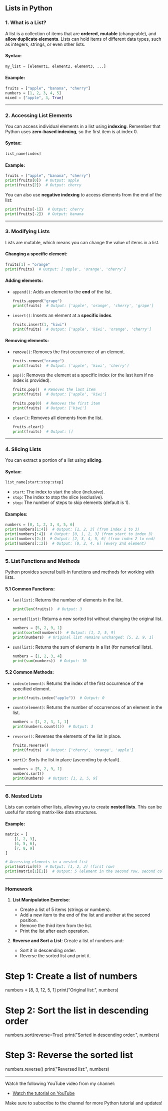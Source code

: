 ## **Lists in Python**

### **1. What is a List?**

A list is a collection of items that are **ordered**, **mutable** (changeable), and **allow duplicate elements**. Lists can hold items of different data types, such as integers, strings, or even other lists.

#### **Syntax**:
```python
my_list = [element1, element2, element3, ...]
```

#### **Example**:
```python
fruits = ["apple", "banana", "cherry"]
numbers = [1, 2, 3, 4, 5]
mixed = ["apple", 3, True]
```

---

### **2. Accessing List Elements**

You can access individual elements in a list using **indexing**. Remember that Python uses **zero-based indexing**, so the first item is at index 0.

#### **Syntax**:
```python
list_name[index]
```

#### **Example**:
```python
fruits = ["apple", "banana", "cherry"]
print(fruits[0])  # Output: apple
print(fruits[2])  # Output: cherry
```

You can also use **negative indexing** to access elements from the end of the list:
```python
print(fruits[-1])  # Output: cherry
print(fruits[-2])  # Output: banana
```

---

### **3. Modifying Lists**

Lists are mutable, which means you can change the value of items in a list.

#### **Changing a specific element**:
```python
fruits[1] = "orange"
print(fruits)  # Output: ['apple', 'orange', 'cherry']
```

#### **Adding elements**:
- `append()`: Adds an element to the **end** of the list.
  ```python
  fruits.append("grape")
  print(fruits)  # Output: ['apple', 'orange', 'cherry', 'grape']
  ```

- `insert()`: Inserts an element at a **specific index**.
  ```python
  fruits.insert(1, "kiwi")
  print(fruits)  # Output: ['apple', 'kiwi', 'orange', 'cherry']
  ```

#### **Removing elements**:
- `remove()`: Removes the first occurrence of an element.
  ```python
  fruits.remove("orange")
  print(fruits)  # Output: ['apple', 'kiwi', 'cherry']
  ```

- `pop()`: Removes the element at a specific index (or the last item if no index is provided).
  ```python
  fruits.pop()  # Removes the last item
  print(fruits)  # Output: ['apple', 'kiwi']
  
  fruits.pop(0)  # Removes the first item
  print(fruits)  # Output: ['kiwi']
  ```

- `clear()`: Removes all elements from the list.
  ```python
  fruits.clear()
  print(fruits)  # Output: []
  ```

---

### **4. Slicing Lists**

You can extract a portion of a list using **slicing**.

#### **Syntax**:
```python
list_name[start:stop:step]
```

- `start`: The index to start the slice (inclusive).
- `stop`: The index to stop the slice (exclusive).
- `step`: The number of steps to skip elements (default is 1).

#### **Examples**:
```python
numbers = [0, 1, 2, 3, 4, 5, 6]
print(numbers[1:4])  # Output: [1, 2, 3] (from index 1 to 3)
print(numbers[:4])  # Output: [0, 1, 2, 3] (from start to index 3)
print(numbers[2:])  # Output: [2, 3, 4, 5, 6] (from index 2 to end)
print(numbers[::2])  # Output: [0, 2, 4, 6] (every 2nd element)
```

---

### **5. List Functions and Methods**

Python provides several built-in functions and methods for working with lists.

#### **5.1 Common Functions**:
- `len(list)`: Returns the number of elements in the list.
  ```python
  print(len(fruits))  # Output: 3
  ```

- `sorted(list)`: Returns a new sorted list without changing the original list.
  ```python
  numbers = [5, 2, 9, 1]
  print(sorted(numbers))  # Output: [1, 2, 5, 9]
  print(numbers)  # Original list remains unchanged: [5, 2, 9, 1]
  ```

- `sum(list)`: Returns the sum of elements in a list (for numerical lists).
  ```python
  numbers = [1, 2, 3, 4]
  print(sum(numbers))  # Output: 10
  ```

#### **5.2 Common Methods**:
- `index(element)`: Returns the index of the first occurrence of the specified element.
  ```python
  print(fruits.index("apple"))  # Output: 0
  ```

- `count(element)`: Returns the number of occurrences of an element in the list.
  ```python
  numbers = [1, 2, 3, 1, 1]
  print(numbers.count(1))  # Output: 3
  ```

- `reverse()`: Reverses the elements of the list in place.
  ```python
  fruits.reverse()
  print(fruits)  # Output: ['cherry', 'orange', 'apple']
  ```

- `sort()`: Sorts the list in place (ascending by default).
  ```python
  numbers = [5, 2, 9, 1]
  numbers.sort()
  print(numbers)  # Output: [1, 2, 5, 9]
  ```

---

### **6. Nested Lists**

Lists can contain other lists, allowing you to create **nested lists**. This can be useful for storing matrix-like data structures.

#### **Example**:
```python
matrix = [
    [1, 2, 3],
    [4, 5, 6],
    [7, 8, 9]
]

# Accessing elements in a nested list
print(matrix[0])  # Output: [1, 2, 3] (first row)
print(matrix[1][1])  # Output: 5 (element in the second row, second column)
```

---

### **Homework**

1. **List Manipulation Exercise**:
   - Create a list of 5 items (strings or numbers).
   - Add a new item to the end of the list and another at the second position.
   - Remove the third item from the list.
   - Print the list after each operation.

2. **Reverse and Sort a List**:
   Create a list of numbers and:
   - Sort it in descending order.
   - Reverse the sorted list and print it.

# Step 1: Create a list of numbers
numbers = [8, 3, 12, 5, 1]
print("Original list:", numbers)

# Step 2: Sort the list in descending order
numbers.sort(reverse=True)
print("Sorted in descending order:", numbers)

# Step 3: Reverse the sorted list
numbers.reverse()
print("Reversed list:", numbers)

---

Watch the following YouTube video from my channel:
- [Watch the tutorial on YouTube](https://youtu.be/bvohjRepLz0?si=8teUh_H3hqwdNpaZ)


 Make sure to subscribe to the channel for more Python tutorial and updates! 
